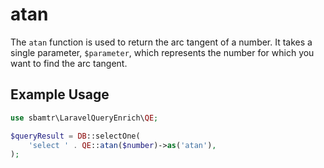 # atan

The `atan` function is used to return the arc tangent of a number. It takes a single parameter, `$parameter`, which
represents the number for which you want to find the arc tangent.

## Example Usage

```php
use sbamtr\LaravelQueryEnrich\QE;

$queryResult = DB::selectOne(
    'select ' . QE::atan($number)->as('atan'),
);
```